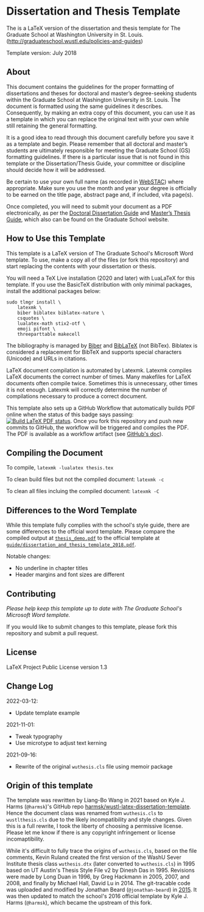 # Dissertation and Thesis Template

The is a LaTeX version of the dissertation and thesis template for The Graduate School at Washington University in St. Louis. (http://graduateschool.wustl.edu/policies-and-guides)

Template version: July 2018

## About

This document contains the guidelines for the proper formatting of dissertations and theses for doctoral and master’s degree-seeking students within the Graduate School at Washington University in St. Louis. The document is formatted using the same guidelines it describes.  Consequently, by making an extra copy of this document, you can use it as a template in which you can replace the original text with your own while still retaining the general formatting.

It is a good idea to read through this document carefully before you save it as a template and begin.  Please remember that all doctoral and master’s students are ultimately responsible for meeting the Graduate School (GS) formatting guidelines. If there is a particular issue that is not found in this template or the Dissertation/Thesis Guide, your committee or discipline should decide how it will be addressed.

Be certain to use your own full name (as recorded in [WebSTAC](https://acadinfo.wustl.edu/)) where appropriate. Make sure you use the month and year your degree is officially to be earned on the title page, abstract page and, if included, vita page(s).

Once completed, you will need to submit your document as a PDF electronically, as per the [Doctoral Dissertation Guide](http://graduateschool.wustl.edu/files/graduate/Doctoral_Dissertation_Guide.pdf) and [Master’s Thesis Guide](http://graduateschool.wustl.edu/files/graduate/Masters_Thesis_Guide.pdf), which also can be found on the Graduate School website.

## How to Use this Template

This template is a LaTeX version of The Graduate School's Microsoft Word template. To use, make a copy all of the files (or fork this repository) and start replacing the contents with your dissertation or thesis.

You will need a TeX Live installation (2020 and later) with LuaLaTeX for this template. If you use the BasicTeX distribution with only minimal packages, install the additional packages below:

    sudo tlmgr install \
        latexmk \
        biber biblatex biblatex-nature \
        csquotes \
        lualatex-math stix2-otf \
        emoji pifont \
        threeparttable makecell

The bibliography is managed by [Biber] and [BibLaTeX] (not BibTex). Biblatex is considered a replacement for BibTeX and supports special characters (Unicode) and URLs in citations.

LaTeX document compilation is automated by Latexmk. Latexmk compiles LaTeX documents the correct number of times. Many makefiles for LaTeX documents often compile twice. Sometimes this is unnecessary, other times it is not enough. Latexmk will correctly determine the number of compilations necessary to produce a correct document.

This template also sets up a GitHub Workflow that automatically builds PDF online when the status of this badge says passing: [![Build LaTeX PDF status](https://github.com/ccwang002/wustl-latex-dissertation-template/actions/workflows/build_latex.yml/badge.svg)][workflow-status]. Once you fork this repository and push new commits to GitHub, the workflow will be triggered and compiles the PDF. The PDF is available as a workflow artifact (see [GitHub's doc][github-artifact-doc]).

[Biber]: http://biblatex-biber.sourceforge.net/
[BibLaTex]: https://www.ctan.org/pkg/biblatex
[workflow-status]: https://github.com/ccwang002/wustl-latex-dissertation-template/actions
[github-artifact-doc]: https://docs.github.com/en/actions/managing-workflow-runs/downloading-workflow-artifacts


## Compiling the Document

To compile, `latexmk -lualatex thesis.tex`

To clean build files but not the compiled document: `latexmk -c`

To clean all files incluing the compiled document: `latexmk -C`

## Differences to the Word Template

While this template fully complies with the school's style guide, there are some differences to the official word template. Please compare the compiled output at [`thesis_demo.pdf`] to the official template at [`guide/dissertation_and_thesis_template_2018.pdf`][template_pdf].

[`thesis_demo.pdf`]: https://github.com/ccwang002/wustl-latex-dissertation-template/blob/master/thesis_demo.pdf
[template_pdf]: https://github.com/ccwang002/wustl-latex-dissertation-template/blob/master/guide/dissertation_and_thesis_template_2018.pdf

Notable changes:
- No underline in chapter titles
- Header margins and font sizes are different

## Contributing

*Please help keep this template up to date with The Graduate School's Microsoft Word template.*

If you would like to submit changes to this template, please fork this repository and submit a pull request.

## License

LaTeX Project Public License version 1.3

## Change Log
2022-03-12:
- Update template example

2021-11-01:

- Tweak typography
- Use microtype to adjust text kerning

2021-09-16:

- Rewrite of the original `wuthesis.cls` file using memoir package

## Origin of this template

The template was rewritten by Liang-Bo Wang in 2021 based on Kyle J. Harms (`@harmsk`)'s GitHub repo [harmsk/wustl-latex-dissertation-template]. Hence the document class was renamed from `wuthesis.cls` to `wustlthesis.cls` due to the likely incompatibility and style changes. Given this is a full rewrite, I took the liberty of choosing a permissive license. Please let me know if there is any copyright infringement or license incomaptibility.

While it's difficult to fully trace the origins of `wuthesis.cls`, based on the file comments, Kevin Ruland created the first version of the WashU Sever Institute thesis class `wuthesis.dtx` (later converted to `wuthesis.cls`) in 1995 based on UT Austin's Thesis Style File v2 by Dinesh Das in 1995. Revisions were made by Long Duan in 1996, by Greg Hackmann in 2005, 2007, and 2008, and finally by Michael Hall, David Lu in 2014. The git-tracable code was uploaded and modified by Jonathan Beard (`@jonathan-beard`) in [2015][jonathan-beard-fork]. It was then updated to match the school's 2016 official template by Kyle J. Harms (`@harmsk`), which became the upstream of this fork.

[harmsk/wustl-latex-dissertation-template]: https://github.com/harmsk/wustl-latex-dissertation-template/tree/f5386bb93dee6e5c0c5b1faed317b687be0f199a
[jonathan-beard-fork]:https://github.com/jonathan-beard/wustl_cse_thesis_template
